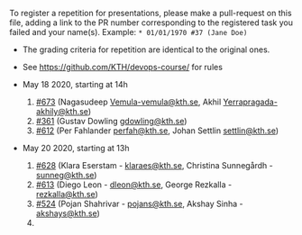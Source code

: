 To register a repetition for presentations, please make a pull-request on this file, adding a link to the PR number corresponding to the registered task you failed and your name(s). Example: `* 01/01/1970 #37 (Jane Doe)`

* The grading criteria for repetition are identical to the original ones.
* See https://github.com/KTH/devops-course/ for rules

* May 18 2020, starting at 14h

  1. [#673](https://github.com/KTH/devops-course/pull/673) (Nagasudeep Vemula-vemula@kth.se, Akhil Yerrapragada-akhily@kth.se)
  1. [#361](https://github.com/KTH/devops-course/pull/361) (Gustav Dowling gdowling@kth.se)
  1. [#612](https://github.com/KTH/devops-course/pull/612) (Per Fahlander perfah@kth.se, Johan Settlin settlin@kth.se)
  
* May 20 2020, starting at 13h

  1. [#628](https://github.com/KTH/devops-course/pull/628) (Klara Eserstam - klaraes@kth.se, Christina Sunnegårdh - sunneg@kth.se)
  1. [#613](https://github.com/KTH/devops-course/pull/613) (Diego Leon - dleon@kth.se, George Rezkalla - rezkalla@kth.se)
  1. [#524](https://github.com/KTH/devops-course/pull/524) (Pojan Shahrivar - pojans@kth.se, Akshay Sinha - akshays@kth.se)
  1.

